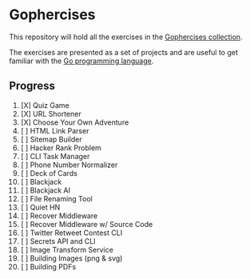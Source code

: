 # Gophercises

This repository will hold all the exercises in the [Gophercises collection](https://gophercises.com).

The exercises are presented as a set of projects and are useful to get familiar with the [Go programming language](https://golang.org/).

## Progress

1. [X] Quiz Game
1. [X] URL Shortener
1. [X] Choose Your Own Adventure
1. [ ] HTML Link Parser
1. [ ] Sitemap Builder
1. [ ] Hacker Rank Problem
1. [ ] CLI Task Manager
1. [ ] Phone Number Normalizer
1. [ ] Deck of Cards
1. [ ] Blackjack
1. [ ] Blackjack AI
1. [ ] File Renaming Tool
1. [ ] Quiet HN
1. [ ] Recover Middleware
1. [ ] Recover Middleware w/ Source Code
1. [ ] Twitter Retweet Contest CLI
1. [ ] Secrets API and CLI
1. [ ] Image Transform Service
1. [ ] Building Images (png & svg)
1. [ ] Building PDFs
